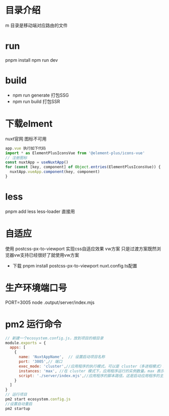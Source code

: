 # 目录介绍
  m 目录是移动端对应路由的文件
# run
  pnpm install
  npm run dev

# build
  - npm run generate  打包SSG
  - npm run build  打包SSR

# 下载elment
  nuxt官网
  图标不可用
  ```js
  app.vue 执行如下代码
  import * as ElementPlusIconsVue from '@element-plus/icons-vue'
  // 注册图标
  const nuxtApp = useNuxtApp()
  for (const [key, component] of Object.entries(ElementPlusIconsVue)) {
    nuxtApp.vueApp.component(key, component)
  }
  ```
# less
  pnpm add less less-loader
  直接用

# 自适应
  使用 postcss-px-to-viewport 实现css自适应效果 vw方案 只是过渡方案既然浏览器vw支持已经很好了就使用vw方案
  - 下载 pnpm install postcss-px-to-viewport 
  nuxt.config.ts配置

# 生产环境端口号
  PORT=3005 node .output/server/index.mjs

# pm2 运行命令
  ```js
  // 新建一个ecosystem.config.js，放到项目的根目录
  module.exports = {
    apps: [
      {
        name: 'NuxtAppName',  // 设置启动项目名称
        port: '3005',// 端口
        exec_mode: 'cluster',//应用程序的执行模式。可以是 cluster（多进程模式）或 fork（单进程模式）
        instances: 'max', //在 cluster 模式下，应用程序运行的实例数量。max 表示根据可用 CPU 核心数创建尽可能多的实例。
        script: './server/index.mjs',//应用程序的脚本路径。这是启动应用程序的主要入口
      }
    ]
  }
  // 运行项目
  pm2 start ecosystem.config.js
  //设置自动重启
  pm2 startup
  ```